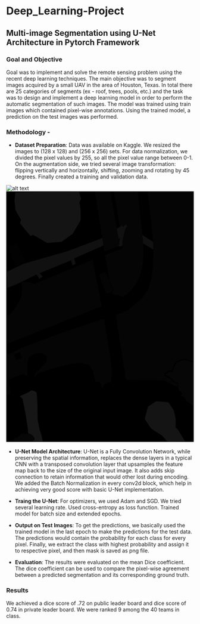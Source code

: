 # Deep_Learning-Project

## Multi-image Segmentation using U-Net Architecture in Pytorch Framework

### Goal and Objective 
Goal was to implement and solve the remote sensing problem using the recent deep learning techniques. 
The main objective was to segment images acquired by a small UAV in the area of Houston, Texas. In total there are 25 categories of segments (ex - roof, trees, pools, etc.) and the task was to design and implement a deep learning model in order to perform the automatic segmentation of such images. 
The model was trained using train images which contained pixel-wise annotations. 
Using the trained model, a prediction on the test images was performed.

### Methodology - 
- **Dataset Preparation**: Data was available on Kaggle. We resized the images to (128 x 128) and (256 x 256) sets. 
For data normalization, we divided the pixel values by 255, so all the pixel value range between 0-1. 
On the augmentation side, we tried several image transformation: flipping vertically and horizontally, shifting, zooming and rotating by 45 degrees. 
Finally created a training and validation data.

![alt text](https://github.com/AbhinavSingh6295/Deep_Learning-Project/blob/main/6496.jpg)
![alt text](https://github.com/AbhinavSingh6295/Deep_Learning-Project/blob/main/6496.png)


- **U-Net Model Architecture**: U-Net is a Fully Convolution Network, while preserving the spatial information, replaces the dense layers in a typical CNN with a transposed convolution layer that upsamples the feature map back to the size of the original input image.
It also adds skip connection to retain information that would other lost during encoding. We added the Batch Normalization in every conv2d block, 
which help in achieving very good score with basic U-Net implementation.

- **Traing the U-Net**: For optimizers, we used Adam and SGD. We tried several learning rate. Used cross-entropy as loss function. Trained model for batch size and extended epochs.

- **Output on Test Images**: To get the predictions, we basically used the trained model in the last epoch to make the predictions for the test data. 
The predictions would contain the probability for each class for every pixel. Finally, we extract the class with highest probability and assign it to respective pixel, 
and then mask is saved as png file.

- **Evaluation**: The results were evaluated on the mean Dice coefficient. The dice coefficient can be used to compare the pixel-wise agreement between a predicted segmentation and its corresponding ground truth.

### Results
We achieved a dice score of .72 on public leader board and dice score of 0.74 in private leader board. We were ranked 9 among the 40 teams in class.


